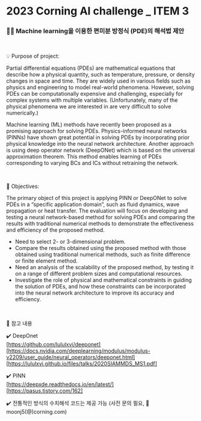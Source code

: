 # 2023 Corning AI challenge _ ITEM 3

### 🏴‍☠️ Machine learning을 이용한 편미분 방정식 (PDE)의 해석법 제안

<br/>

💡 Purpose of project:

Partial differential equations (PDEs) are mathematical equations that describe how a physical quantity, such as temperature, pressure, or density changes in space and time. They are widely used in various fields such as physics and engineering to model real-world phenomena. However, solving PDEs can be computationally expensive and challenging, especially for complex systems with multiple variables. (Unfortunately, many of the physical phenomena we are interested in are very difficult to solve numerically.)

Machine learning (ML) methods have recently been proposed as a promising approach for solving PDEs. Physics-informed neural networks (PINNs) have shown great potential in solving PDEs by incorporating prior physical knowledge into the neural network architecture. Another approach is using deep operator network (DeepONet) which is based on the universal approximation theorem. This method enables learning of PDEs corresponding to varying BCs and ICs without retraining the network.


<br/>

🔑 Objectives:

The primary object of this project is applying PINN or DeepONet to solve PDEs in a “specific application domain”, such as fluid dynamics, wave propagation or heat transfer. The evaluation will focus on developing and testing a neural network-based method for solving PDEs and comparing the results with traditional numerical methods to demonstrate the effectiveness and efficiency of the proposed method.

   * Need to select 2- or 3-dimensional problem.
   * Compare the results obtained using the proposed method with those obtained using traditional numerical methods, such as finite difference or finite element method.
   * Need an analysis of the scalability of the proposed method, by testing it on a range of different problem sizes and computational resources.
   * Investigate the role of physical and mathematical constraints in guiding the solution of PDEs, and how these constraints can be incorporated into the neural network architecture to improve its accuracy and efficiency.


<br/>

📖 참고 내용  

✔️ DeepOnet <br/> [https://github.com/lululxvi/deeponet] <br/> [https://docs.nvidia.com/deeplearning/modulus/modulus-v2209/user_guide/neural_operators/deeponet.html] <br/> [https://lululxvi.github.io/files/talks/2020SIAMMDS_MS1.pdf]


✔️ PINN  <br/> [https://deepxde.readthedocs.io/en/latest/] <br/> [https://pasus.tistory.com/162]


✔️ 전통적인 방식의 수치해석 코드는 제공 가능 (사전 문의 필요,  📧moonj5(@)corning.com)
